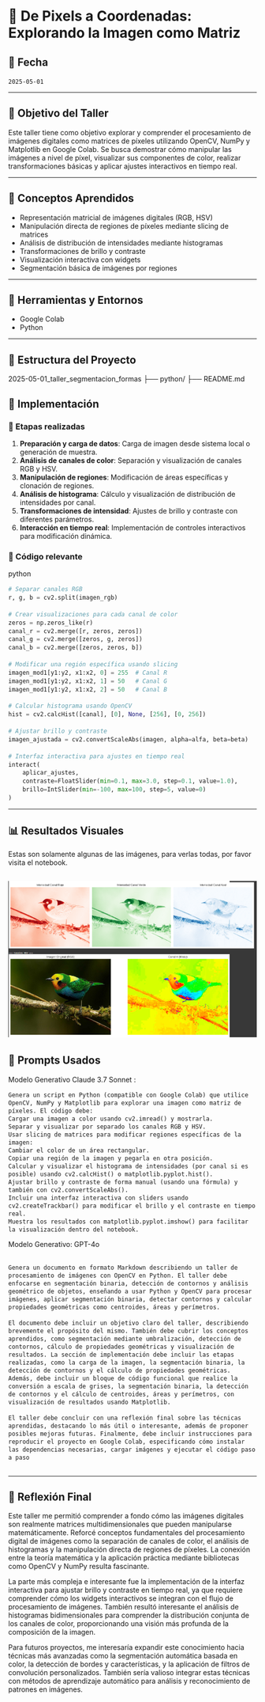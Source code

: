 # 🧪 De Pixels a Coordenadas: Explorando la Imagen como Matriz

## [](#-fecha)📅 Fecha

`2025-05-01`

----------

## [](#-objetivo-del-taller)🎯 Objetivo del Taller

Este taller tiene como objetivo explorar y comprender el procesamiento de imágenes digitales como matrices de píxeles utilizando OpenCV, NumPy y Matplotlib en Google Colab. Se busca demostrar cómo manipular las imágenes a nivel de píxel, visualizar sus componentes de color, realizar transformaciones básicas y aplicar ajustes interactivos en tiempo real.

----------

## [](#-conceptos-aprendidos)🧠 Conceptos Aprendidos


-   Representación matricial de imágenes digitales (RGB, HSV)
-   Manipulación directa de regiones de píxeles mediante slicing de matrices
-   Análisis de distribución de intensidades mediante histogramas
-   Transformaciones de brillo y contraste
-   Visualización interactiva con widgets
-   Segmentación básica de imágenes por regiones
----------

## [](#-herramientas-y-entornos)🔧 Herramientas y Entornos

-   Google Colab
- Python



----------

## [](#-estructura-del-proyecto)📁 Estructura del Proyecto

2025-05-01_taller_segmentacion_formas
├── python/
├── README.md



## 🧪 Implementación

### 🔹 Etapas realizadas

1.  **Preparación y carga de datos**: Carga de imagen desde sistema local o generación de muestra.
2.  **Análisis de canales de color**: Separación y visualización de canales RGB y HSV.
3.  **Manipulación de regiones**: Modificación de áreas específicas y clonación de regiones.
4.  **Análisis de histograma**: Cálculo y visualización de distribución de intensidades por canal.
5.  **Transformaciones de intensidad**: Ajustes de brillo y contraste con diferentes parámetros.
6.  **Interacción en tiempo real**: Implementación de controles interactivos para modificación dinámica.

### 🔹 Código relevante

python

```python
# Separar canales RGB
r, g, b = cv2.split(imagen_rgb)

# Crear visualizaciones para cada canal de color
zeros = np.zeros_like(r)
canal_r = cv2.merge([r, zeros, zeros])
canal_g = cv2.merge([zeros, g, zeros])
canal_b = cv2.merge([zeros, zeros, b])

# Modificar una región específica usando slicing
imagen_mod1[y1:y2, x1:x2, 0] = 255  # Canal R
imagen_mod1[y1:y2, x1:x2, 1] = 50   # Canal G
imagen_mod1[y1:y2, x1:x2, 2] = 50   # Canal B

# Calcular histograma usando OpenCV
hist = cv2.calcHist([canal], [0], None, [256], [0, 256])

# Ajustar brillo y contraste
imagen_ajustada = cv2.convertScaleAbs(imagen, alpha=alfa, beta=beta)

# Interfaz interactiva para ajustes en tiempo real
interact(
    aplicar_ajustes,
    contraste=FloatSlider(min=0.1, max=3.0, step=0.1, value=1.0),
    brillo=IntSlider(min=-100, max=100, step=5, value=0)
)
```
----------

## [](#-resultados-visuales)📊 Resultados Visuales
Estas son solamente algunas de las imágenes, para verlas todas, por favor visita el notebook.

![demo](demo.png)
----------

## [](#-prompts-usados)🧩 Prompts Usados


Modelo Generativo Claude 3.7 Sonnet :
```
Genera un script en Python (compatible con Google Colab) que utilice OpenCV, NumPy y Matplotlib para explorar una imagen como matriz de píxeles. El código debe:
Cargar una imagen a color usando cv2.imread() y mostrarla.
Separar y visualizar por separado los canales RGB y HSV.
Usar slicing de matrices para modificar regiones específicas de la imagen:
Cambiar el color de un área rectangular.
Copiar una región de la imagen y pegarla en otra posición.
Calcular y visualizar el histograma de intensidades (por canal si es posible) usando cv2.calcHist() o matplotlib.pyplot.hist().
Ajustar brillo y contraste de forma manual (usando una fórmula) y también con cv2.convertScaleAbs().
Incluir una interfaz interactiva con sliders usando cv2.createTrackbar() para modificar el brillo y el contraste en tiempo real.
Muestra los resultados con matplotlib.pyplot.imshow() para facilitar la visualización dentro del notebook.

```

Modelo Generativo: GPT-4o
```

Genera un documento en formato Markdown describiendo un taller de procesamiento de imágenes con OpenCV en Python. El taller debe enfocarse en segmentación binaria, detección de contornos y análisis geométrico de objetos, enseñando a usar Python y OpenCV para procesar imágenes, aplicar segmentación binaria, detectar contornos y calcular propiedades geométricas como centroides, áreas y perímetros.

El documento debe incluir un objetivo claro del taller, describiendo brevemente el propósito del mismo. También debe cubrir los conceptos aprendidos, como segmentación mediante umbralización, detección de contornos, cálculo de propiedades geométricas y visualización de resultados. La sección de implementación debe incluir las etapas realizadas, como la carga de la imagen, la segmentación binaria, la detección de contornos y el cálculo de propiedades geométricas. Además, debe incluir un bloque de código funcional que realice la conversión a escala de grises, la segmentación binaria, la detección de contornos y el cálculo de centroides, áreas y perímetros, con visualización de resultados usando Matplotlib.

El taller debe concluir con una reflexión final sobre las técnicas aprendidas, destacando lo más útil o interesante, además de proponer posibles mejoras futuras. Finalmente, debe incluir instrucciones para reproducir el proyecto en Google Colab, especificando cómo instalar las dependencias necesarias, cargar imágenes y ejecutar el código paso a paso


```
----------


## 💬 Reflexión Final



Este taller me permitió comprender a fondo cómo las imágenes digitales son realmente matrices multidimensionales que pueden manipularse matemáticamente. Reforcé conceptos fundamentales del procesamiento digital de imágenes como la separación de canales de color, el análisis de histogramas y la manipulación directa de regiones de píxeles. La conexión entre la teoría matemática y la aplicación práctica mediante bibliotecas como OpenCV y NumPy resulta fascinante.

La parte más compleja e interesante fue la implementación de la interfaz interactiva para ajustar brillo y contraste en tiempo real, ya que requiere comprender cómo los widgets interactivos se integran con el flujo de procesamiento de imágenes. También resultó interesante el análisis de histogramas bidimensionales para comprender la distribución conjunta de los canales de color, proporcionando una visión más profunda de la composición de la imagen.

Para futuros proyectos, me interesaría expandir este conocimiento hacia técnicas más avanzadas como la segmentación automática basada en color, la detección de bordes y características, y la aplicación de filtros de convolución personalizados. También sería valioso integrar estas técnicas con métodos de aprendizaje automático para análisis y reconocimiento de patrones en imágenes.